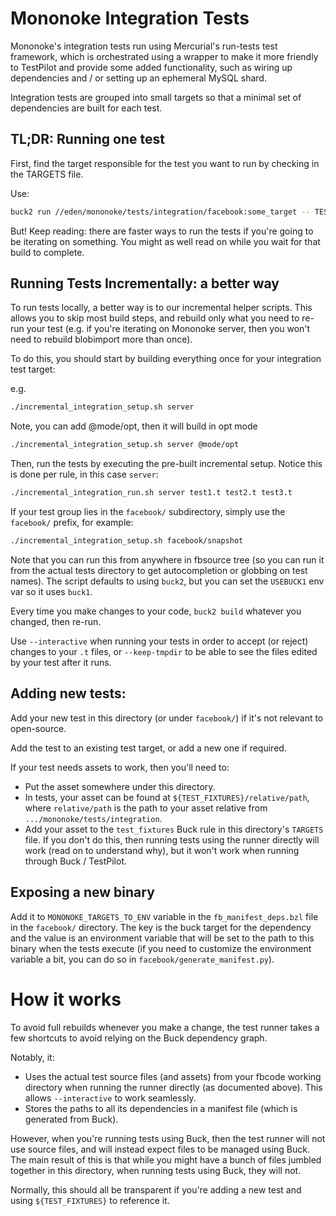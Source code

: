 # Mononoke Integration Tests

Mononoke's integration tests run using Mercurial's run-tests test framework,
which is orchestrated using a wrapper to make it more friendly to TestPilot and
provide some added functionality, such as wiring up dependencies and / or
setting up an ephemeral MySQL shard.

Integration tests are grouped into small targets so that a minimal set of
dependencies are built for each test.

## TL;DR: Running one test

First, find the target responsible for the test you want to run by checking in
the TARGETS file.

Use:

```sh
buck2 run //eden/mononoke/tests/integration/facebook:some_target -- TEST
```

But! Keep reading: there are faster ways to run the tests if you're going to be
iterating on something. You might as well read on while you wait for that build
to complete.


## Running Tests Incrementally: a better way

To run tests locally, a better way is to our incremental helper scripts.
This allows you to skip most build steps, and rebuild only what you need to
re-run your test (e.g. if you're iterating on Mononoke server, then you won't
need to rebuild blobimport more than once).

To do this, you should start by building everything once for your integration
test target:

e.g.
```sh
./incremental_integration_setup.sh server
```

Note, you can add @mode/opt, then it will build in opt mode

```sh
./incremental_integration_setup.sh server @mode/opt
```

Then, run the tests by executing the pre-built incremental setup. Notice this
is done per rule, in this case `server`:

```sh
./incremental_integration_run.sh server test1.t test2.t test3.t
```

If your test group lies in the `facebook/` subdirectory, simply use the `facebook/`
prefix, for example:

```sh
./incremental_integration_setup.sh facebook/snapshot
```

Note that you can run this from anywhere in fbsource tree (so you can
run it from the actual tests directory to get autocompletion or globbing on test
names). The script defaults to using `buck2`, but you can set the `USEBUCK1` env
var so it uses `buck1`.

Every time you make changes to your code, `buck2 build` whatever you changed,
then re-run.

Use `--interactive` when running your tests in order to accept (or reject)
changes to your `.t` files, or `--keep-tmpdir` to be able to see the files edited
by your test after it runs.


## Adding new tests:

Add your new test in this directory (or under `facebook/`) if it's not relevant
to open-source.

Add the test to an existing test target, or add a new one if required.

If your test needs assets to work, then you'll need to:

- Put the asset somewhere under this directory.
- In tests, your asset can be found at `${TEST_FIXTURES}/relative/path`, where
  `relative/path` is the path to your asset relative from
  `.../mononoke/tests/integration`.
- Add your asset to the `test_fixtures` Buck rule in this directory's `TARGETS`
  file. If you don't do this, then running tests using the runner directly will
  work (read on to understand why), but it won't work when running through Buck
  / TestPilot.


## Exposing a new binary

Add it to `MONONOKE_TARGETS_TO_ENV` variable in the `fb_manifest_deps.bzl` file
in the `facebook/` directory. The key is the buck target for the dependency and
the value is an environment variable that will be set to the path to this
binary when the tests execute (if you need to customize the environment
variable a bit, you can do so in `facebook/generate_manifest.py`).


# How it works

To avoid full rebuilds whenever you make a change, the test runner takes a few
shortcuts to avoid relying on the Buck dependency graph.

Notably, it:

- Uses the actual test source files (and assets) from your fbcode working
  directory when running the runner directly (as documented above). This allows
  `--interactive` to work seamlessly.
- Stores the paths to all its dependencies in a manifest file (which is
  generated from Buck).

However, when you're running tests using Buck, then the test runner will not use
source files, and will instead expect files to be managed using Buck. The main
result of this is that while you might have a bunch of files jumbled together in
this directory, when running tests using Buck, they will not.

Normally, this should all be transparent if you're adding a new test and using
`${TEST_FIXTURES}` to reference it.
